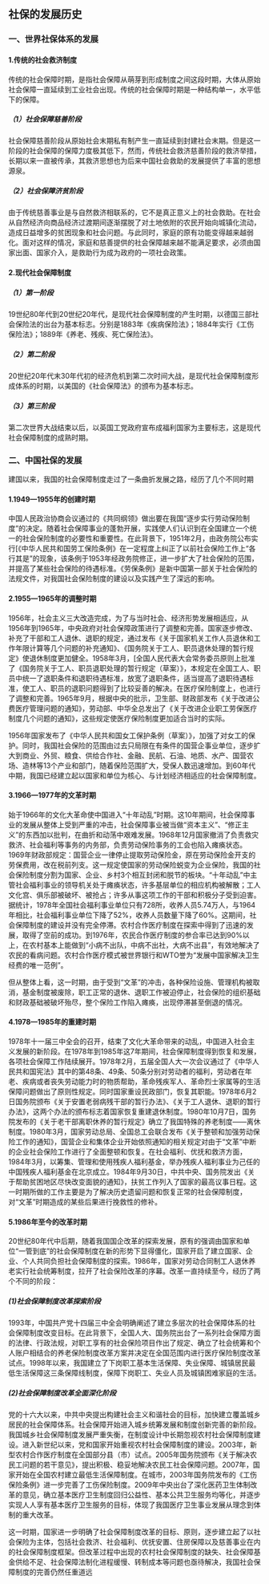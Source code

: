 ## 社保的发展历史

### 一、世界社保体系的发展

#### 1.传统的社会救济制度

传统的社会保障时期，是指社会保障从萌芽到形成制度之间这段时期，大体从原始社会保障一直延续到工业社会出现。传统的社会保障时期是一种结构单一，水平低下的保障。

##### （1）社会保障慈善阶段

社会保障慈善阶段从原始社会末期私有制产生一直延续到封建社会末期。但是这一阶段的社会保障的保障力度极其低下，然而，传统社会救济慈善阶段的救济举措，长期以来一直被传承，其救济思想也为后来中国社会救助的发展提供了丰富的思想源泉。

##### （2）社会保障济贫阶段

由于传统慈善事业是与自然救济相联系的，它不是真正意义上的社会救助。在社会从自然经济向商品经济过渡期间逐渐摆脱了对土地依附的农民开始向城镇化流动，造成日益增多的贫困现象和社会问题。与此同时，家庭的原有功能变得越来越弱化。面对这样的情况，家庭和慈善提供的社会保障越来越不能满足要求，必须由国家出面、国家介入，是救助行为成为政府的一项社会政策。

#### 2.现代社会保障制度

##### （1）第一阶段

19世纪80年代到20世纪20年代，是现代社会保障制度的产生时期，以德国三部社会保险法的出台为基本标志。分别是1883年《疾病保险法》；1884年实行《工伤保险法》；1889年《养老、残疾、死亡保险法》。

##### （2）第二阶段

20世纪20年代末30年代初的经济危机到第二次时间大战，是现代社会保障制度形成体系的时期，以美国的《社会保障法》的颁布为基本标志。

##### （3）第三阶段

第二次世界大战结束以后，以英国工党政府宣布成福利国家为主要标志，这是现代社会保障制度的成熟时期。

### 二、中国社保的发展

建国以来，我国的社会保障制度走过了一条曲折发展之路，经历了几个不同时期

#### 1.1949—1955年的创建时期

中国人民政治协商会议通过的《共同纲领》做出要在我国“逐步实行劳动保险制度”的决定。随着社会保障事业的蓬勃开展，实践使人们认识到在全国建立一个统一的社会保险制度的必要性和重要性。在此背景下，1951年2月，由政务院公布实行[《中华人民共和国劳工保险条例》在一定程度上纠正了以前社会保险工作上“各行其是”的现象，该条例于1953年经政务院修正，进一步扩大了社会保险的范围，并提高了某些社会保险的待遇标准。《劳保条例》是新中国第一部关于社会保险的法规文件，对我国社会保险制度的建设以及实践产生了深远的影响。

#### 2.1955—1965年的调整时期

1956年，社会主义三大改造完成，为了与当时社会、经济形势发展相适应，从1956年到1965年，中央政府对社会保障政策进行了调整和完善。国家逐步修改、补充了干部和工人退休、退职的规定，通过发布《关于国家机关工作人员退休和工作年限计算等几个问题的补充通知》、《国务院关于工人、职员退休处理的暂行规定》使退休制度更加健全。1958年3月，[全国人民代表大会常务委员原则上批准了《国务院关于工人、职员退职处理的暂行规定（草案）》，本规定在全国工人、职员中统一了退职条件和退职待遇标准，放宽了退职条件，适当提高了退职待遇标准，使工人、职员的退职问题得到了比较妥善的解决。在医疗保险制度上，也进行了调整和完善。1965年9月，根据中央的批示，卫生部、财政部发布《关于改进公费医疗管理问题的通知》，劳动部、中华全总发出了《关于改进企业职工劳保医疗制度几个问题的通知》，这些规定使医疗保险制度更加适合当时的实际。

1956年国家发布了《中华人民共和国女工保护条例（草案）》，加强了对女工的保护。同时，我国社会保险的范围由过去只局限在有条件的国营企事业单位，逐步扩大到商业、外贸、粮食、供给合作社、金融、民航、石油、地质、水产、国营农场、造林等13个产业和部门，随着保险范围扩大，受保人数迅速增加。到60年代中期，我国已经建立起以国家和单位为核心、与计划经济相适应的社会保障制度。

#### 3.1966—1977年的文革时期

始于1966年的文化大革命使中国进入“十年动乱”时期。这10年期间，社会保障事业的发展从整体上受到严重的冲击，社会保障事业被当做“资本主义”、“修正主义”的东西加以批判，在曲折和动荡中艰难发展。1968年12月国家撤消了负责救灾救济、社会福利等事务的内务部，负责劳动保险事务的工会也陷入瘫痪状态。1969年财政部规定：国营企业一律停止提取劳动保险金，原在劳动保险金开支的劳保费用，改在税前列支。这一规定使国家的劳动保险蜕变为企业保险，我国的社会保险制度分割为国家、企业、乡村3个相互封闭和脱节的板块。“十年动乱”中主管社会福利事业的领导机关处于瘫痪状态，许多基层单位的相应机构被解散；工人文化宫、俱乐部被破坏、被抢占；许多从事这项工作的干部和积极分子受到迫害。据统计，1978年全国社会福利事业单位只有728所，收养人员5.74万人，与1964年相比，社会福利事业单位下降了52%，收养人员数量下降了60%。这期间，社会保障制度的建设并没有完全停滞。农村合作医疗制度在探索中得到了迅速的发展，取得了空前的成功。到1976年，农民合作医疗制度的参合率已达到90%以上，在农村基本上能做到“小病不出队，中病不出社，大病不出县”，有效地解决了农民的看病问题。农村合作医疗模式被世界银行和WTO誉为“发展中国家解决卫生经费的唯一范例”。

但从整体上看，这一时期，由于受到“文革”的冲击，各种保险设施、管理机构被取消，基金制度被废除，职工正常的退休、退职工作被迫停止，社会保险的组织基础和财政基础被破坏殆尽，整个保险工作陷入瘫痪，出现停滞甚至倒退的情况。

#### 4.1978—1985年的重建时期

1978年十一届三中全会的召开，结束了文化大革命带来的动乱，中国进入社会主义发展的新阶段。在1978年到1985年这7年期间，社会保障制度得到恢复和发展，各项社会保障工作陆续展开。1978年2月，五届全国人大一次会议通过了《中华人民共和国宪法》其中的第48条、49条、50条分别对劳动者的福利，劳动者在年老、疾病或者丧失劳动能力时的物质帮助，革命残疾军人、革命烈士家属等的生活保障问题做出了原则性规定。同时国家重设民政部门，恢复其职能。1978年6月2日国务院颁布《关于安置老弱病残干部的暂行办法》、《关于工人退休、退职的暂行办法》，这两个办法的颁布标志着国家恢复重建退休制度。1980年10月7日，国务院发布的《关于老干部离职休养的暂行规定》确立了我国特殊的养老制度——离休制度。1980年3月，国家劳动总局、全国总工会联合发布《关于整顿和加强劳动保险工作的通知》，国营企业和集体企业开始依照通知的相关规定对由于“文革”中断的企业社会保险工作进行了全面整顿和恢复。在社会福利、优抚和救济方面，1984年3月，以筹集、管理和使用残疾人福利基金，举办残疾人福利事业为己任的中国残疾人福利基金在北京成立。1984年9月30日，中共中央、国务院发出《关于帮助贫困地区尽快改变面貌的通知》，扶贫工作列入了国家的最高议事日程。这一时期所做的工作主要是为了解决历史遗留问题和恢复正常的社会保障制度，对“文革”时期造成的某些后果进行挽救性的修补。

#### 5.1986年至今的改革时期

20世纪80年代中后期，随着我国国企改革的探索发展，原有的强调由国家和单位“一管到底”的社会保障制度在新的形势下显得僵化，国家开启了建立国家、企业、个人共同负担社会保障制度的探索。1986年，国家对劳动合同制工人退休养老实行社会统筹制度，拉开了社会保险改革的序幕。改革一直持续至今，经历了两个不同的阶段：

##### (1)社会保障制度改革探索阶段

1993年，中国共产党十四届三中全会明确阐述了建立多层次的社会保障体系的社会保障制度改变目标。在此背景下，全国人大、国务院出台了一系列社会保障方面的法律、行政法规，对职工享有的社会保险项目作出了规定、确立了社会统筹和个人账户相结合的养老保险制度改革方案并决定在全国范围内进行医疗保险制度改革试点。1998年以来，我国建立了下岗职工基本生活保障、失业保障、城镇居民最低生活保障这三条保障线制度，保障下岗职工、失业人员及城镇困难家庭的生活。

##### (2)社会保障制度改革全面深化阶段

党的十六大以来，中共中央提出构建社会主义和谐社会的目标，加快建立覆盖城乡居民的社会保障体系。社会保障开始进入城乡统筹发展和制度创新完善的新阶段。我国城乡社会保障制度发展严重失衡，在制度设计中长期忽视农村社会保障制度建设。进入新世纪以来，党和国家开始重视农村社会保障制度的建设。2003年，新型农村合作医疗制度在全国部分县（市）试点。2005年国务院颁布《关于解决农民工问题的若干意见》，提出积极、稳妥地解决农民工社会保障问题。2007年，国家开始在全国农村建立最低生活保障制度。在城市，2003年国务院发布的《工伤保险条例》进一步完善了工伤保险制度。2009年中央出台了深化医药卫生体制改革的意见，确立基本医疗卫生制度回归公益性、基本公共卫生服务均等化，并逐步实现人人享有基本医疗卫生服务的目标，体现了我国医疗卫生事业发展从理念到体制的重大改革。

这一时期，国家进一步明确了社会保障制度改革的目标、原则，逐步建立起了以社会保险为主体，包括社会救济、社会福利、优抚安置、住房保障以及慈善事业在内的社会保障制度框架。但改革过程中出现的农村社会保障制度的缺失、社会保障基金供给不足、社会保障法制化进程缓慢、转制成本等问题也亟待解决，我国社会保障制度的完善仍然任重道远

